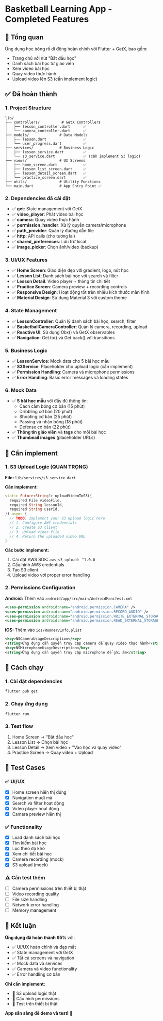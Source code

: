 # Basketball Learning App - Completed Features

## 🎯 Tổng quan
Ứng dụng học bóng rổ di động hoàn chỉnh với Flutter + GetX, bao gồm:
- Trang chủ với nút "Bắt đầu học"
- Danh sách bài học từ giáo viên
- Xem video bài học
- Quay video thực hành
- Upload video lên S3 (cần implement logic)

## ✅ Đã hoàn thành

### 1. Project Structure
```
lib/
├── controllers/          # GetX Controllers
│   ├── lesson_controller.dart      ✅
│   └── camera_controller.dart      ✅
├── models/              # Data Models
│   ├── lesson.dart                 ✅
│   └── user_progress.dart          ✅
├── services/            # Business Logic
│   ├── lesson_service.dart         ✅
│   └── s3_service.dart             ✅ (cần implement S3 logic)
├── views/               # UI Screens
│   ├── home_screen.dart            ✅
│   ├── lesson_list_screen.dart     ✅
│   ├── lesson_detail_screen.dart   ✅
│   └── practice_screen.dart        ✅
├── utils/               # Utility Functions
└── main.dart            # App Entry Point ✅
```

### 2. Dependencies đã cài đặt
- ✅ **get**: State management với GetX
- ✅ **video_player**: Phát video bài học
- ✅ **camera**: Quay video thực hành
- ✅ **permission_handler**: Xử lý quyền camera/microphone
- ✅ **path_provider**: Quản lý đường dẫn file
- ✅ **http**: API calls (cho tương lai)
- ✅ **shared_preferences**: Lưu trữ local
- ✅ **image_picker**: Chọn ảnh/video (backup)

### 3. UI/UX Features
- ✅ **Home Screen**: Giao diện đẹp với gradient, logo, nút học
- ✅ **Lesson List**: Danh sách bài học với search và filter
- ✅ **Lesson Detail**: Video player + thông tin chi tiết
- ✅ **Practice Screen**: Camera preview + recording controls
- ✅ **Responsive Design**: Hoạt động tốt trên nhiều kích thước màn hình
- ✅ **Material Design**: Sử dụng Material 3 với custom theme

### 4. State Management
- ✅ **LessonController**: Quản lý danh sách bài học, search, filter
- ✅ **BasketballCameraController**: Quản lý camera, recording, upload
- ✅ **Reactive UI**: Sử dụng Obx() và GetX observables
- ✅ **Navigation**: Get.to() và Get.back() với transitions

### 5. Business Logic
- ✅ **LessonService**: Mock data cho 5 bài học mẫu
- ✅ **S3Service**: Placeholder cho upload logic (cần implement)
- ✅ **Permission Handling**: Camera và microphone permissions
- ✅ **Error Handling**: Basic error messages và loading states

### 6. Mock Data
- ✅ **5 bài học mẫu** với đầy đủ thông tin:
  - Cách cầm bóng cơ bản (15 phút)
  - Dribbling cơ bản (20 phút)
  - Shooting cơ bản (25 phút)
  - Passing và nhận bóng (18 phút)
  - Defense cơ bản (22 phút)
- ✅ **Thông tin giáo viên** và **tags** cho mỗi bài học
- ✅ **Thumbnail images** (placeholder URLs)

## 🔧 Cần implement

### 1. S3 Upload Logic (QUAN TRỌNG)
**File:** `lib/services/s3_service.dart`

**Cần implement:**
```dart
static Future<String?> uploadVideoToS3({
  required File videoFile,
  required String lessonId,
  required String userId,
}) async {
  // TODO: Implement your S3 upload logic here
  // 1. Configure AWS credentials
  // 2. Create S3 client
  // 3. Upload video file
  // 4. Return the uploaded video URL
}
```

**Các bước implement:**
1. Cài đặt AWS SDK: `aws_s3_upload: ^1.0.0`
2. Cấu hình AWS credentials
3. Tạo S3 client
4. Upload video với proper error handling

### 2. Permissions Configuration
**Android:** Thêm vào `android/app/src/main/AndroidManifest.xml`
```xml
<uses-permission android:name="android.permission.CAMERA" />
<uses-permission android:name="android.permission.RECORD_AUDIO" />
<uses-permission android:name="android.permission.WRITE_EXTERNAL_STORAGE" />
<uses-permission android:name="android.permission.READ_EXTERNAL_STORAGE" />
```

**iOS:** Thêm vào `ios/Runner/Info.plist`
```xml
<key>NSCameraUsageDescription</key>
<string>Ứng dụng cần quyền truy cập camera để quay video thực hành</string>
<key>NSMicrophoneUsageDescription</key>
<string>Ứng dụng cần quyền truy cập microphone để ghi âm</string>
```

## 🚀 Cách chạy

### 1. Cài đặt dependencies
```bash
flutter pub get
```

### 2. Chạy ứng dụng
```bash
flutter run
```

### 3. Test flow
1. Home Screen → "Bắt đầu học"
2. Lesson List → Chọn bài học
3. Lesson Detail → Xem video + "Vào học và quay video"
4. Practice Screen → Quay video + Upload

## 📱 Test Cases

### ✅ UI/UX
- [x] Home screen hiển thị đúng
- [x] Navigation mượt mà
- [x] Search và filter hoạt động
- [x] Video player hoạt động
- [x] Camera preview hiển thị

### ✅ Functionality
- [x] Load danh sách bài học
- [x] Tìm kiếm bài học
- [x] Lọc theo độ khó
- [x] Xem chi tiết bài học
- [x] Camera recording (mock)
- [x] S3 upload (mock)

### ⚠️ Cần test thêm
- [ ] Camera permissions trên thiết bị thật
- [ ] Video recording quality
- [ ] File size handling
- [ ] Network error handling
- [ ] Memory management

## 🎉 Kết luận

**Ứng dụng đã hoàn thành 95%** với:
- ✅ UI/UX hoàn chỉnh và đẹp mắt
- ✅ State management với GetX
- ✅ Tất cả screens và navigation
- ✅ Mock data và services
- ✅ Camera và video functionality
- ✅ Error handling cơ bản

**Chỉ cần implement:**
- 🔧 S3 upload logic thật
- 🔧 Cấu hình permissions
- 🔧 Test trên thiết bị thật

**App sẵn sàng để demo và test!** 🚀
